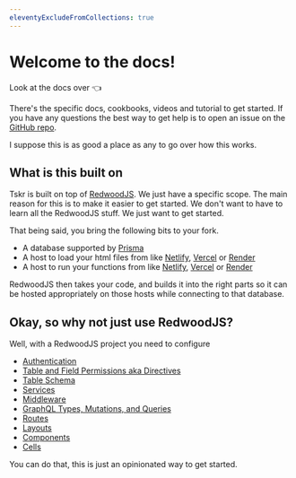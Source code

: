 ```yaml
---
eleventyExcludeFromCollections: true
---
```

# Welcome to the docs!
Look at the docs over 👈 

There's the specific docs, cookbooks, videos and tutorial to get started.  If you have any questions the best way to get help is to open an issue on the [GitHub repo](https://github.com/tskrio/tskrBase).

I suppose this is as good a place as any to go over how this works.

## What is this built on

Tskr is built on top of [RedwoodJS](https://redwoodjs.com).  We just have a specific scope.  The main reason for this is to make it easier to get started.  We don't want to have to learn all the RedwoodJS stuff.  We just want to get started.  

That being said, you bring the following bits to your fork.
 - A database supported by [Prisma](https://www.prisma.io/)
 - A host to load your html files from like [Netlify](https://www.netlify.com/), [Vercel](https://vercel.com/) or [Render](https://render.com/)
 - A host to run your functions from like [Netlify](https://www.netlify.com/), [Vercel](https://vercel.com/) or [Render](https://render.com/)

RedwoodJS then takes your code, and builds it into the right parts so it can be hosted appropriately on those hosts while connecting to that database.

## Okay, so why not just use RedwoodJS?

Well, with a RedwoodJS project you need to configure 
- [Authentication](/docs/api/auth)
- [Table and Field Permissions aka Directives](/docs/api/directives)
- [Table Schema](/docs/api/schema)
- [Services](/docs/api/servies)
- [Middleware](/docs/api/middleware)
- [GraphQL Types, Mutations, and Queries](/docs/api/graphql)
- [Routes](/docs/web/routes)
- [Layouts](/docs/web/layouts)
- [Components](/docs/web/components)
- [Cells](/docs/web/cells)


You can do that, this is just an opinionated way to get started.